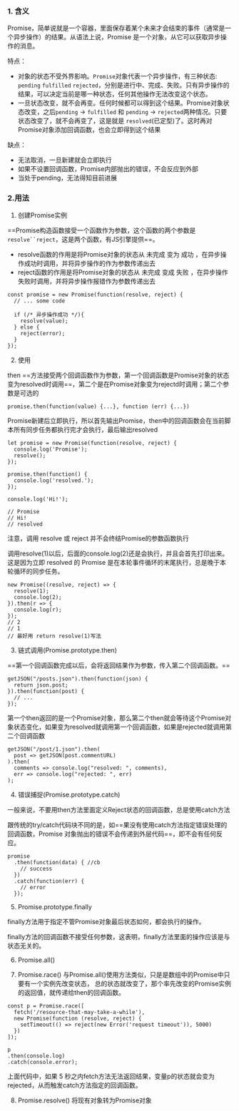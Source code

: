 ### 1. 含义
Promise，简单说就是一个容器，里面保存着某个未来才会结束的事件（通常是一个异步操作）的结果。从语法上说，Promise 是一个对象，从它可以获取异步操作的消息。

特点：
- 对象的状态不受外界影响。`Promise`对象代表一个异步操作，有三种状态: `pending` `fulfilled` `rejected`，分别是进行中、完成、失败。只有异步操作的结果，可以决定当前是哪一种状态，任何其他操作无法改变这个状态。
- 一旦状态改变，就不会再变。任何时候都可以得到这个结果。Promise对象状态改变，之后`pending` -> `fulfilled` 和 `pending` -> `rejected`两种情况。只要状态改变了，就不会再变了，这是就是 `resolved`(已定型)了。这时再对Promise对象添加回调函数，也会立即得到这个结果

缺点：
- 无法取消，一旦新建就会立即执行
- 如果不设置回调函数，Promise内部抛出的错误，不会反应到外部
- 当处于pending，无法得知目前进展

### 2.用法

1. 创建Promise实例

==Promise构造函数接受一个函数作为参数，这个函数的两个参数是`resolve``reject`，这是两个函数，有JS引擎提供==。
- resolve函数的作用是将Promise对象的状态从 未完成 变为 成功 ，在异步操作成功时调用，并将异步操作的作为参数传递出去
- reject函数的作用是将Promise对象的状态从 未完成 变成 失败 ，在异步操作失败时调用，并将异步操作报错作为参数传递出去

```
const promise = new Promise(function(resolve, reject) {
  // ... some code

  if (/* 异步操作成功 */){
    resolve(value);
  } else {
    reject(error);
  }
});
```

2. 使用

then ==方法接受两个回调函数作为参数，第一个回调函数是Promise对象的状态变为resolved时调用==，第二个是在Promise对象变为rejectd时调用；第二个参数是可选的
```
promise.then(function(value) {...}, function (err) {...})
```
Promise新建后立即执行，所以首先输出Promise，then中的回调函数会在当前脚本所有同步任务都执行完才会执行，最后输出resolved
```
let promise = new Promise(function(resolve, reject) {
  console.log('Promise');
  resolve();
});

promise.then(function() {
  console.log('resolved.');
});

console.log('Hi!');

// Promise
// Hi!
// resolved
```
注意，调用 resolve 或 reject 并不会终结Promise的参数函数执行

调用resolve(1)以后，后面的console.log(2)还是会执行，并且会首先打印出来。这是因为立即 resolved 的 Promise 是在本轮事件循环的末尾执行，总是晚于本轮循环的同步任务。
```
new Promise((resolve, reject) => {
  resolve(1);
  console.log(2);
}).then(r => {
  console.log(r);
});
// 2
// 1
// 最好用 return resolve(1)写法
```

3. 链式调用(Promise.prototype.then)

==第一个回调函数完成以后，会将返回结果作为参数，传入第二个回调函数。==
```
getJSON("/posts.json").then(function(json) {
  return json.post;
}).then(function(post) {
  // ...
});
```
第一个then返回的是一个Promise对象，那么第二个then就会等待这个Promise对象状态变化，如果变为resolved就调用第一个回调函数，如果是rejected就调用第二个回调函数

```
getJSON("/post/1.json").then(
  post => getJSON(post.commentURL)
).then(
  comments => console.log("resolved: ", comments),
  err => console.log("rejected: ", err)
);
```

4. 错误捕捉(Promise.prototype.catch)

一般来说，不要用then方法里面定义Reject状态的回调函数，总是使用catch方法

跟传统的try/catch代码块不同的是，如==果没有使用catch方法指定错误处理的回调函数，Promise 对象抛出的错误不会传递到外层代码==，即不会有任何反应。
```
promise
  .then(function(data) { //cb
    // success
  })
  .catch(function(err) {
    // error
  });
```

5. Promise.prototype.finally

finally方法用于指定不管Promise对象最后状态如何，都会执行的操作。

finally方法的回调函数不接受任何参数，这表明，finally方法里面的操作应该是与状态无关的。

6. Promise.all()

7. Promise.race()
与Promise.all()使用方法类似，只是是数组中的Promise中只要有一个实例先改变状态， 总的状态就改变了，那个率先改变的Promise实例的返回值，就传递给then的回调函数。
```
const p = Promise.race([
  fetch('/resource-that-may-take-a-while'),
  new Promise(function (resolve, reject) {
    setTimeout(() => reject(new Error('request timeout')), 5000)
  })
]);

p
.then(console.log)
.catch(console.error);
```
上面代码中，如果 5 秒之内fetch方法无法返回结果，变量p的状态就会变为rejected，从而触发catch方法指定的回调函数。

8. Promise.resolve() 
将现有对象转为Promise对象
